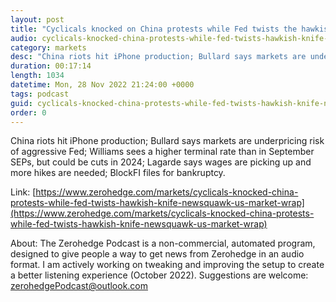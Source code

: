 ```yaml
---
layout: post
title: "Cyclicals knocked on China protests while Fed twists the hawkish knife - Newsquawk US Market Wrap"
audio: cyclicals-knocked-china-protests-while-fed-twists-hawkish-knife-newsquawk-us-market-wrap-0
category: markets
desc: "China riots hit iPhone production; Bullard says markets are underpricing risk of aggressive Fed; Williams sees a higher terminal rate than in September SEPs, but could be cuts in 2024; Lagarde says wages are picking up and more hikes are needed; BlockFI files for bankruptcy."
duration: 00:17:14
length: 1034
datetime: Mon, 28 Nov 2022 21:24:00 +0000
tags: podcast
guid: cyclicals-knocked-china-protests-while-fed-twists-hawkish-knife-newsquawk-us-market-wrap-0
order: 0
---
```

China riots hit iPhone production; Bullard says markets are underpricing risk of aggressive Fed; Williams sees a higher terminal rate than in September SEPs, but could be cuts in 2024; Lagarde says wages are picking up and more hikes are needed; BlockFI files for bankruptcy.

Link: [https://www.zerohedge.com/markets/cyclicals-knocked-china-protests-while-fed-twists-hawkish-knife-newsquawk-us-market-wrap](https://www.zerohedge.com/markets/cyclicals-knocked-china-protests-while-fed-twists-hawkish-knife-newsquawk-us-market-wrap)

About: The Zerohedge Podcast is a non-commercial, automated program, designed to give people a way to get news from Zerohedge in an audio format.  I am actively working on tweaking and improving the setup to create a better listening experience (October 2022).  Suggestions are welcome: [zerohedgePodcast@outlook.com](mailto:zerohedgePodcast@outlook.com)